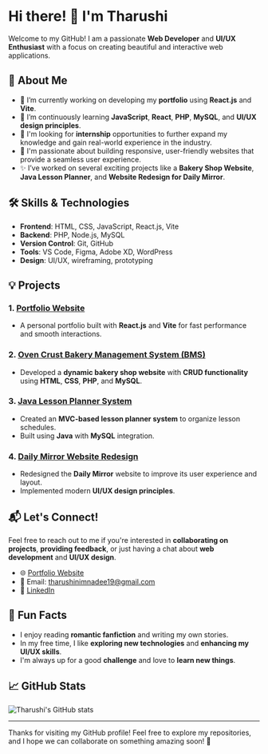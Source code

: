 # Hi there! 👋 I'm Tharushi

Welcome to my GitHub! I am a passionate **Web Developer** and **UI/UX Enthusiast** with a focus on creating beautiful and interactive web applications.

## 🚀 About Me

- 🔭 I’m currently working on developing my **portfolio** using **React.js** and **Vite**.
- 🌱 I’m continuously learning **JavaScript**, **React**, **PHP**, **MySQL**, and **UI/UX design principles**.
- 💼 I'm looking for **internship** opportunities to further expand my knowledge and gain real-world experience in the industry.
- 🎯 I'm passionate about building responsive, user-friendly websites that provide a seamless user experience.
- ✨ I’ve worked on several exciting projects like a **Bakery Shop Website**, **Java Lesson Planner**, and **Website Redesign for Daily Mirror**.

## 🛠️ Skills & Technologies

- **Frontend**: HTML, CSS, JavaScript, React.js, Vite
- **Backend**: PHP, Node.js, MySQL
- **Version Control**: Git, GitHub
- **Tools**: VS Code, Figma, Adobe XD, WordPress
- **Design**: UI/UX, wireframing, prototyping

## 💡 Projects


### 1. [Portfolio Website](https://tharushi1019.github.io/My-Portfolio/)
- A personal portfolio built with **React.js** and **Vite** for fast performance and smooth interactions.

### 2. [Oven Crust Bakery Management System (BMS)](https://github.com/tharushi1019/Bakery-Shop-Web)
- Developed a **dynamic bakery shop website** with **CRUD functionality** using **HTML**, **CSS**, **PHP**, and **MySQL**.

### 3. [Java Lesson Planner System](https://github.com/tharushi1019/ITBIN-2211-0202)
- Created an **MVC-based lesson planner system** to organize lesson schedules.
- Built using **Java** with **MySQL** integration.

### 4. [Daily Mirror Website Redesign](https://www.figma.com/design/dR8owZfqFdsR9pYQPl5dDr/Redesign-DailyMirror.lk-Website?node-id=0-1&t=SnDvxwsWIq8fnuS1-1)
- Redesigned the **Daily Mirror** website to improve its user experience and layout.
- Implemented modern **UI/UX design principles**.

## 📬 Let's Connect!

Feel free to reach out to me if you're interested in **collaborating on projects**, **providing feedback**, or just having a chat about **web development** and **UI/UX design**.

- 🌐 [Portfolio Website]()
- 📧 Email: [tharushinimnadee19@gmail.com](mailto:tharushinimnadee19@gmail.com)
- 🔗 [LinkedIn](https://www.linkedin.com/in/t-nimnadi/)

## 💬 Fun Facts
- I enjoy reading **romantic fanfiction** and writing my own stories.
- In my free time, I like **exploring new technologies** and **enhancing my UI/UX skills**.
- I'm always up for a good **challenge** and love to **learn new things**.

## 📈 GitHub Stats

![Tharushi's GitHub stats](https://github-readme-stats.vercel.app/api?username=tharushi1019&show_icons=true&theme=radical)

---

Thanks for visiting my GitHub profile! Feel free to explore my repositories, and I hope we can collaborate on something amazing soon! 🚀
